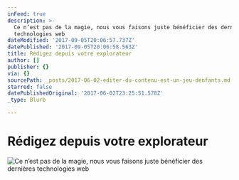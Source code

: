 ```yaml
---
inFeed: true
description: >-
  Ce n’est pas de la magie, nous vous faisons juste bénéficier des dernières
  technologies web
dateModified: '2017-09-05T20:06:57.737Z'
datePublished: '2017-09-05T20:06:58.563Z'
title: Rédigez depuis votre explorateur
author: []
publisher: {}
via: {}
sourcePath: _posts/2017-06-02-editer-du-contenu-est-un-jeu-denfants.md
starred: false
datePublishedOriginal: '2017-06-02T23:25:51.578Z'
_type: Blurb

---
```

# **Rédigez depuis votre explorateur**
![Ce n’est pas de la magie, nous vous faisons juste bénéficier des dernières technologies web](https://the-grid-user-content.s3-us-west-2.amazonaws.com/5e2fa9b6-d8b4-4978-b6f8-50c1d69cd636.gif)